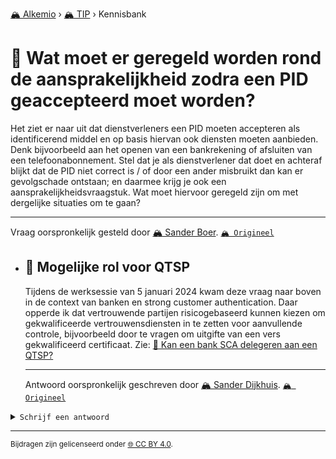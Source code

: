 [🏔️ Alkemio](https://welcome.alkem.io/) › [🏔️ TIP](https://alkem.io/tip/dashboard) › Kennisbank
# 📄 Wat moet er geregeld worden rond de aansprakelijkheid zodra een PID geaccepteerd moet worden?
Het ziet er naar uit dat dienstverleners een PID moeten accepteren als identificerend middel en op basis hiervan ook diensten moeten aanbieden. Denk bijvoorbeeld aan het openen van een bankrekening of afsluiten van een telefoonabonnement. Stel dat je als dienstverlener dat doet en achteraf blijkt dat de PID niet correct is / of door een ander misbruikt dan kan er gevolgschade ontstaan; en daarmee krijg je ook een aansprakelijkheidsvraagstuk. Wat moet hiervoor geregeld zijn om met dergelijke situaties om te gaan?

***
Vraag oorspronkelijk gesteld door [🏔️ Sander Boer](https://alkem.io/user/sander-boer-499). [`🏔️ Origineel`](https://alkem.io/tip/collaboration/watmoetergeregeld-7715)

- ## <a id="mogelijkerolvoorq-9971"></a> 📌 Mogelijke rol voor QTSP
  Tijdens de werksessie van 5 januari 2024 kwam deze vraag naar boven in de context van banken en strong customer authentication. Daar opperde ik dat vertrouwende partijen risicogebaseerd kunnen kiezen om gekwalificeerde vertrouwensdiensten in te zetten voor aanvullende controle, bijvoorbeeld door te vragen om uitgifte van een vers gekwalificeerd certificaat. Zie: [📄 Kan een bank SCA delegeren aan een QTSP?](kaneenbankscadel-5381.md)

  ***
  Antwoord oorspronkelijk geschreven door [🏔️ Sander Dijkhuis](https://alkem.io/user/sander-dijkhuis-3912).  [`🏔️ Origineel`](https://alkem.io/tip/collaboration/watmoetergeregeld-7715/posts/mogelijkerolvoorq-9971)

<details><summary><code>Schrijf een antwoord</code></summary>

1. [Log in op Alkemio](https://identity.alkem.io/login).
2. Als je nog niet lid bent van de TIP-space, [vraag en wacht op toegang](https://alkem.io/tip/dashboard).
3. Ga naar de [vraag in Alkemio](https://alkem.io/tip/collaboration/watmoetergeregeld-7715).
4. Klik op (+).
5. Neem kennis van de placeholder-tekst en verwijder deze.
6. Verstuur je antwoord.

Je antwoord verschijnt direct op Alkemio. Na synchronisatie verschijnt het ook hier.

</details>

* * *
<small>Bijdragen zijn gelicenseerd onder [🌐 CC BY 4.0](https://creativecommons.org/licenses/by/4.0/deed.nl).</small>

